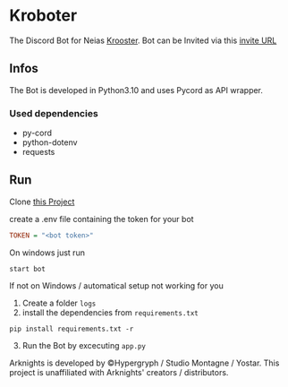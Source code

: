 # Kroboter

The Discord Bot for Neias [Krooster](https://krooster.com). Bot can be Invited via this [invite URL](https://discord.com/oauth2/authorize?client_id=1094354447288782848&permissions=827049901136&scope=bot)

## Infos

The Bot is developed in Python3.10 and uses Pycord as API wrapper.

### Used dependencies

- py-cord
- python-dotenv
- requests

## Run

Clone [this Project](https://github.com/Meph1sto666/Kroboter.git)

create a .env file containing the token for your bot

```ini
TOKEN = "<bot token>"
```

On windows just run

```shell
start bot
```

If not on Windows / automatical setup not working for you

1. Create a folder `logs`
2. install the dependencies from `requirements.txt`

```shell
pip install requirements.txt -r
```

3. Run the Bot by excecuting `app.py`

Arknights is developed by ©Hypergryph / Studio Montagne / Yostar. This project is unaffiliated with Arknights' creators / distributors.
